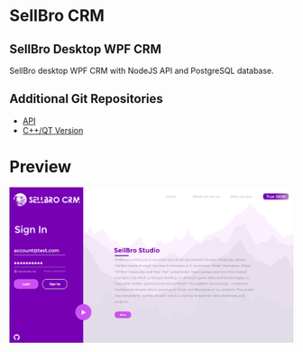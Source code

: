 # SellBro CRM
## SellBro Desktop WPF CRM
SellBro desktop WPF CRM with NodeJS API and PostgreSQL database.
## Additional Git Repositories
- [API](http://https://github.com/SellBro/sellbro-crm-api "API")
- [C++/QT Version](http://https://github.com/SellBro/SellBroCRM "C++/QT Version")
# Preview
![Preview image](https://github.com/SellBro/SellBroCRMWPF/blob/main/Images/preview.png?raw=true)
